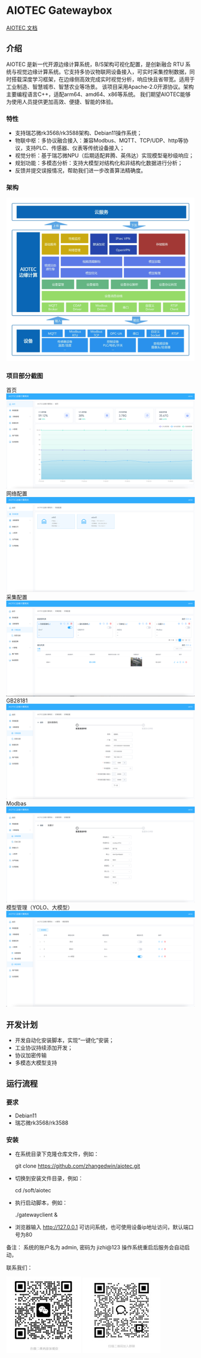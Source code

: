 #  AIOTEC Gatewaybox

[AIOTEC 文档](https://www.yuque.com/shiyuchuxin-ci5ex/wcu9oy)


## 介绍

AIOTEC 是新一代开源边缘计算系统，B/S架构可视化配置，是创新融合 RTU 系统与视觉边缘计算系统。它支持多协议物联网设备接入，可实时采集控制数据，同时搭载深度学习框架，在边缘侧高效完成实时视觉分析，响应快且省带宽。适用于工业制造、智慧城市、智慧农业等场景。
该项目采用Apache-2.0开源协议。架构主要编程语言C++，适配arm64、amd64、x86等系统。
我们期望AIOTEC能够为使用人员提供更加高效、便捷、智能的体验。


### 特性

- 支持瑞芯微rk3568/rk3588架构、Debian11操作系统；
- 物联中枢：多协议融合接入：兼容Modbus、MQTT、TCP/UDP、http等协议，支持PLC、传感器、仪表等传统设备接入；
- 视觉分析：基于瑞芯微NPU（后期适配昇腾、英伟达）实现模型毫秒级响应；
- 规划功能：多模态分析：支持大模型对结构化和非结构化数据进行分析；
- 反馈并提交误报情况，帮助我们进一步改善算法精确度。

### 架构
![架构](screenshot/AIOTEC%E6%9E%B6%E6%9E%84.png)
### 项目部分截图
首页
![首页](screenshot/AIOTEC-Index.jpg)
网络配置
![网络配置](screenshot/AIOTEC-Network.jpg)
采集配置
![采集配置](screenshot/AIOTEC-Acquisition.jpg)
GB28181
![GB28181](screenshot/AIOTEC-GB28181.jpg)
Modbas
![Modbas](screenshot/AIOTEC-Modbus.jpg)
模型管理（YOLO、大模型）
![模型管理](screenshot/AIOTEC-Model.jpg)


## 开发计划

- 开发自动化安装脚本，实现“一键化”安装；
- 工业协议持续添加开发；
- 协议加密传输
- 多模态大模型支持

## 运行流程

### 要求

- Debian11
- 瑞芯微rk3568/rk3588

### 安装

- 在系统目录下克隆仓库文件，例如：

	git clone https://github.com/zhangedwin/aiotec.git

- 切换到安装文件目录，例如：

	cd /soft/aiotec

- 执行启动脚本，例如：

	./gatewayclient &
	
- 浏览器输入 http://127.0.0.1 可访问系统，也可使用设备ip地址访问，默认端口号为80

备注：
系统的账户名为 admin, 密码为 jizhi@123
操作系统重启后服务会自动启动，


联系我们：

![微信](screenshot/图片1.jpg)
![群聊](screenshot/图片2.jpg)
